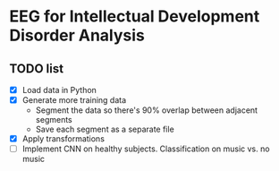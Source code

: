 # EEG for Intellectual Development Disorder Analysis

## TODO list

- [x] Load data in Python
- [x] Generate more training data
  * Segment the data so there's 90% overlap between adjacent segments
  * Save each segment as a separate file
- [x] Apply transformations
- [ ] Implement CNN on healthy subjects. Classification on music vs. no music